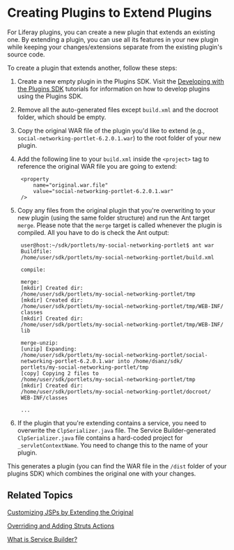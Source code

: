 # Creating Plugins to Extend Plugins [](id=creating-plugins-to-extend-plugins)

For Liferay plugins, you can create a new plugin that extends an existing one.
By extending a plugin, you can use all its features in your new plugin while
keeping your changes/extensions separate from the existing plugin's source code. 

To create a plugin that extends another, follow these steps: 

1. Create a new empty plugin in the Plugins SDK. Visit the
   [Developing with the Plugins SDK](/develop/tutorials/-/knowledge_base/6-2/plugins-sdk)
   tutorials for information on how to develop plugins using the Plugins SDK. 

2. Remove all the auto-generated files except `build.xml` and the docroot
   folder, which should be empty. 

3. Copy the original WAR file of the plugin you'd like to extend (e.g.,
   `social-networking-portlet-6.2.0.1.war`) to the root folder of your new
   plugin. 

4. Add the following line to your `build.xml` inside the `<project>` tag to 
   reference the original WAR file you are going to extend: 

        <property
            name="original.war.file"
            value="social-networking-portlet-6.2.0.1.war"
        />

5. Copy any files from the original plugin that you're overwriting to your
   new plugin (using the same folder structure) and run the Ant target `merge`.
   Please note that the `merge` target is called whenever the plugin is
   compiled. All you have to do is check the Ant output: 

        user@host:~/sdk/portlets/my-social-networking-portlet$ ant war
        Buildfile:
        /home/user/sdk/portlets/my-social-networking-portlet/build.xml

        compile:

        merge:
        [mkdir] Created dir:
        /home/user/sdk/portlets/my-social-networking-portlet/tmp
        [mkdir] Created dir:
        /home/user/sdk/portlets/my-social-networking-portlet/tmp/WEB-INF/
        classes 
        [mkdir] Created dir:
        /home/user/sdk/portlets/my-social-networking-portlet/tmp/WEB-INF/
        lib 

        merge-unzip:
        [unzip] Expanding:
        /home/user/sdk/portlets/my-social-networking-portlet/social-
        networking-portlet-6.2.0.1.war into /home/dsanz/sdk/
        portlets/my-social-networking-portlet/tmp 
        [copy] Copying 2 files to
        /home/user/sdk/portlets/my-social-networking-portlet/tmp 
        [mkdir] Created dir:
        /home/user/sdk/portlets/my-social-networking-portlet/docroot/
        WEB-INF/classes

        ...

6. If the plugin that you're extending contains a service, you need to
   overwrite the `ClpSerializer.java` file. The Service Builder-generated
   `ClpSerializer.java` file contains a hard-coded project for
   `_servletContextName`. You need to change this to the name of your plugin. 

This generates a plugin (you can find the WAR file in the `/dist` folder of your
plugins SDK) which combines the original one with your changes. 

## Related Topics [](id=related-topics)

[Customizing JSPs by Extending the Original](/develop/tutorials/-/knowledge_base/6-2/customizing-jsps-by-extending-the-original)

[Overriding and Adding Struts Actions](/develop/tutorials/-/knowledge_base/6-2/overriding-and-adding-struts-actions)

[What is Service Builder?](/develop/tutorials/-/knowledge_base/6-2/what-is-service-builder)
